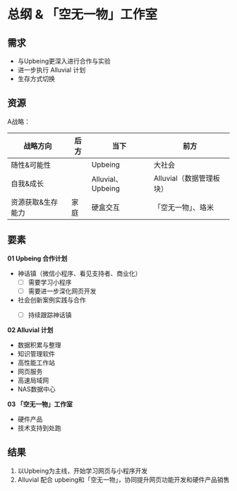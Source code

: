 # 总纲 & 「空无一物」工作室

## 需求

- 与Upbeing更深入进行合作与实验
- 进一步执行 Alluvial 计划
- 生存方式切换



## 资源

A战略：

| 战略方向          | 后方 | 当下              | 前方                     |
| ----------------- | ---- | ----------------- | ------------------------ |
| 随性&可能性       |      | Upbeing           | 大社会                   |
| 自我&成长         |      | Alluvial、Upbeing | Alluvial（数据管理板块） |
| 资源获取&生存能力 | 家庭 | 硬盒交互          | 「空无一物」、珞米       |

 

## 要素

**01 Upbeing 合作计划**

- 神话镇（微信小程序、看见支持者、商业化）
  - [ ] 需要学习小程序
  - [ ] 需要进一步深化网页开发
- 社会创新案例实践与合作
  - [ ] 持续跟踪神话镇



**02 Alluvial 计划**

- 数据积累与整理
- 知识管理软件
- 高性能工作站
- 网页服务
- 高速局域网
- NAS数据中心



**03 「空无一物」工作室**

- 硬件产品
- 技术支持到处跑



## 结果

1. 以Upbeing为主线，开始学习网页与小程序开发
2. Alluvial 配合 upbeing和「空无一物」，协同提升网页功能开发和硬件产品销售